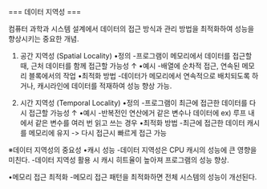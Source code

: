 === 데이터 지역성 ===

컴퓨터 과학과 시스템 설계에서 데이터의 접근 방식과 관리 방법을 최적화하여
성능을 향상시키는 중요한 개념.

1. 공간 지역성 (Spatial Locality)
   •정의
      -프로그램이 메모리에서 데이터를 접근할 때, 근처 데이터를 함께 접근할 가능성 ↑
   •예시
      -배열에 순차적 접근, 연속된 메모리 블록에서의 작업
   •최적화 방법
      -데이터가 메모리에서 연속적으로 배치되도록 하거나, 캐시라인에 데이터를 적재하여
       성능 향상 가능.

2. 시간 지역성 (Temporal Locality)
   •정의
      -프로그램이 최근에 접근한 데이터를 다시 접근할 가능성 ↑
   •예시
      -반복전인 연산에거 같은 변수나 데이터에 
      ex) 루프 내에서 같은 변수를 여러 번 읽고 쓰는 경우
   •최적화 방법
      -최근에 접근한 데이터 캐시를 메모리에 유지 -> 다시 접근시 빠르게 접근 가능

※데이터 지역성의 중요성
•캐시 성능
  -데이터 지역성은 CPU 캐시의 성능에 큰 영향을 미친다.
  -데이터 지역성 활용 시 캐시 히트율이 높아져 프로그램의 성능 향상.

•메모리 접근 최적화
  -메모리 접근 패턴을 최적화하면 전체 시스템의 성능이 개선된다.